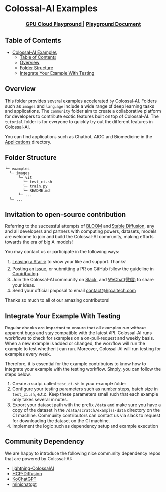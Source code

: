 # Colossal-AI Examples
<div align="center">

 <h3>
 <a href="https://cloud.luchentech.com/">GPU Cloud Playground </a> </a> |
 <a href="https://cloud.luchentech.com/doc/docs/intro"> Playground Document </a>
 </h3>

</div>

## Table of Contents

- [Colossal-AI Examples](#colossal-ai-examples)
  - [Table of Contents](#table-of-contents)
  - [Overview](#overview)
  - [Folder Structure](#folder-structure)
  - [Integrate Your Example With Testing](#integrate-your-example-with-testing)

## Overview

This folder provides several examples accelerated by Colossal-AI.
Folders such as `images` and `language` include a wide range of deep learning tasks and applications.
The `community` folder aim to create a collaborative platform for developers to contribute exotic features built on top of Colossal-AI.
The `tutorial` folder is for everyone to quickly try out the different features in Colossal-AI.

You can find applications such as Chatbot, AIGC and Biomedicine in the [Applications](https://github.com/nholuongut/ColossalAI/tree/main/applications) directory.

## Folder Structure

```text
└─ examples
  └─ images
      └─ vit
        └─ test_ci.sh
        └─ train.py
        └─ README.md
      └─ ...
  └─ ...
```
## Invitation to open-source contribution
Referring to the successful attempts of [BLOOM](https://bigscience.huggingface.co/) and [Stable Diffusion](https://en.wikipedia.org/wiki/Stable_Diffusion), any and all developers and partners with computing powers, datasets, models are welcome to join and build the Colossal-AI community, making efforts towards the era of big AI models!

You may contact us or participate in the following ways:
1. [Leaving a Star ⭐](https://github.com/nholuongut/ColossalAI/stargazers) to show your like and support. Thanks!
2. Posting an [issue](https://github.com/nholuongut/ColossalAI/issues/new/choose), or submitting a PR on GitHub follow the guideline in [Contributing](https://github.com/nholuongut/ColossalAI/blob/main/CONTRIBUTING.md).
3. Join the Colossal-AI community on
[Slack](https://github.com/nholuongut/public_assets/tree/main/colossalai/contact/slack),
and [WeChat(微信)](https://raw.githubusercontent.com/nholuongut/public_assets/main/colossalai/img/WeChat.png "qrcode") to share your ideas.
4. Send your official proposal to email contact@hpcaitech.com

Thanks so much to all of our amazing contributors!

## Integrate Your Example With Testing

Regular checks are important to ensure that all examples run without apparent bugs and stay compatible with the latest API.
Colossal-AI runs workflows to check for examples on a on-pull-request and weekly basis.
When a new example is added or changed, the workflow will run the example to test whether it can run.
Moreover, Colossal-AI will run testing for examples every week.

Therefore, it is essential for the example contributors to know how to integrate your example with the testing workflow. Simply, you can follow the steps below.

1. Create a script called `test_ci.sh` in your example folder
2. Configure your testing parameters such as number steps, batch size in `test_ci.sh`, e.t.c. Keep these parameters small such that each example only takes several minutes.
3. Export your dataset path with the prefix `/data` and make sure you have a copy of the dataset in the `/data/scratch/examples-data` directory on the CI machine. Community contributors can contact us via slack to request for downloading the dataset on the CI machine.
4. Implement the logic such as dependency setup and example execution

## Community Dependency
We are happy to introduce the following nice community dependency repos that are powered by Colossal-AI:
- [lightning-ColossalAI](https://github.com/Lightning-AI/lightning)
- [HCP-Diffusion](https://github.com/7eu7d7/HCP-Diffusion)
- [KoChatGPT](https://github.com/airobotlab/KoChatGPT)
- [minichatgpt](https://github.com/juncongmoo/minichatgpt)
